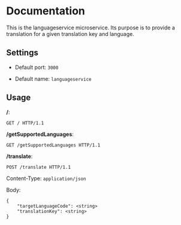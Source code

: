 # Documentation

This is the languageservice microservice. Its purpose is to provide a translation for a given translation key and language.

## Settings

- Default port: `3000`

- Default name: `languageservice`

## Usage

**/**:

`GET / HTTP/1.1`

**/getSupportedLanguages**:

`GET /getSupportedLanguages HTTP/1.1`

**/translate**:

`POST /translate HTTP/1.1`

Content-Type: `application/json`

Body:

```
{
    "targetLanguageCode": <string>
    "translationKey": <string>
}
```
